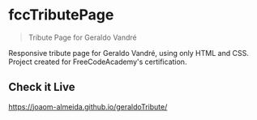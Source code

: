 # fccTributePage
> Tribute Page for Geraldo Vandré

Responsive tribute page for Geraldo Vandré, using only HTML and CSS.
Project created for FreeCodeAcademy's certification.

## Check it Live

https://joaom-almeida.github.io/geraldoTribute/
